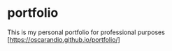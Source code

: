 # portfolio
This is my personal portfolio for professional purposes
[https://oscarandio.github.io/portfolio/]
